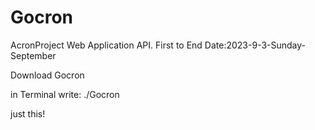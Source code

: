 # Gocron

AcronProject Web Application API. First to End 
Date:2023-9-3-Sunday-September

Download Gocron

in Terminal write:
./Gocron 

just this!
